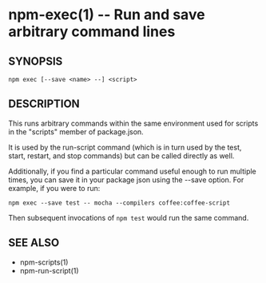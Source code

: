 npm-exec(1) -- Run and save arbitrary command lines
===================================================

## SYNOPSIS

    npm exec [--save <name> --] <script>

## DESCRIPTION

This runs arbitrary commands within the same environment used for
scripts in the "scripts" member of package.json.

It is used by the run-script command (which is in turn used by the
test, start, restart, and stop commands) but can be called directly
as well.

Additionally, if you find a particular command useful enough to run
multiple times, you can save it in your package json using the --save
option. For example, if you were to run:

    npm exec --save test -- mocha --compilers coffee:coffee-script

Then subsequent invocations of `npm test` would run the same command.

## SEE ALSO

* npm-scripts(1)
* npm-run-script(1)

